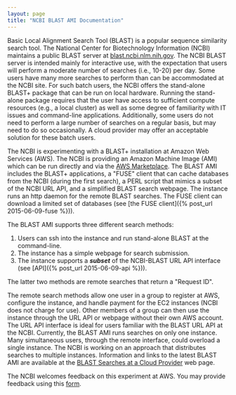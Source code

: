 ```yaml
---
layout: page
title: "NCBI BLAST AMI Documentation"
---
```


Basic Local Alignment Search Tool (BLAST) is a popular sequence similarity
search tool. The National Center for Biotechnology Information (NCBI) maintains
a public BLAST server at
[blast.ncbi.nlm.nih.gov](http://blast.ncbi.nlm.nih.gov). The NCBI BLAST server
is intended mainly for interactive use, with the expectation that users will
perform a moderate number of searches (i.e., 10-20) per day. Some users have
many more searches to perform than can be accommodated at the NCBI site. For
such batch users, the NCBI offers the stand-alone BLAST+ package that can be
run on local hardware. Running the stand-alone package requires that the user
have access to sufficient compute resources (e.g., a local cluster) as well as
some degree of familiarity with IT issues and command-line applications.
Additionally, some users do not need to perform a large number of searches on a
regular basis, but may need to do so occasionally. A cloud provider may offer
an acceptable solution for these batch users.

The NCBI is experimenting with a BLAST+ installation at Amazon Web Services
(AWS). The NCBI is providing an Amazon Machine Image (AMI) which can be run
directly and via the [AWS
Marketplace](https://aws.amazon.com/marketplace/pp/B00N44P7L6). The BLAST AMI
includes the BLAST+ applications, a "FUSE" client that can cache databases from
the NCBI (during the first search), a PERL script that mimics a subset of the
NCBI URL API, and a simplified BLAST search webpage. The instance runs an http
daemon for the remote BLAST searches. The FUSE client can download a limited
set of databases (see [the FUSE client]({% post_url 2015-06-09-fuse %})). 

The BLAST AMI supports three different search methods:

1. Users can ssh into the instance and run stand-alone BLAST at the command-line. 
2. The instance has a simple webpage for search submission. 
3. The instance supports a **_subset_** of the NCBI-BLAST URL API interface
(see [API]({% post_url 2015-06-09-api %})). 

The latter two methods are remote searches that return a "Request ID".

The remote search methods allow one user in a group to register at AWS,
configure the instance, and handle payment for the EC2 instances (NCBI does not
charge for use). Other
members of a group can then use the instance through the URL API or webpage
without their own AWS account. The URL API interface is ideal for users
familiar with the BLAST URL API at the NCBI. Currently, the BLAST AMI runs
searches on only one instance. Many simultaneous users, through the remote
interface, could overload a single instance. The NCBI is working on an approach
that distributes searches to multiple instances.
Information and links to the latest BLAST AMI are available at the [BLAST Searches at a Cloud Provider](http://blast.ncbi.nlm.nih.gov/Blast.cgi?CMD=Web&PAGE_TYPE=BlastDocs&DOC_TYPE=CloudBlast) web page.

The NCBI welcomes feedback on this experiment at AWS. You may provide feedback using this [form](http://www.ncbi.nlm.nih.gov/sites/ehelp/feedback?Ncbi_App=blastAWS&Data=JiraApp:HD;).


